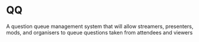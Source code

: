 # QQ
A question queue management system that will allow streamers,  presenters, mods, and organisers to queue questions taken from attendees and viewers
